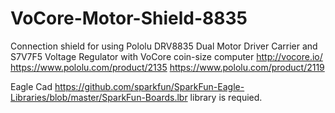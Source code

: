 # VoCore-Motor-Shield-8835
Connection shield for using Pololu DRV8835 Dual Motor Driver Carrier and S7V7F5 Voltage Regulator with VoCore coin-size computer http://vocore.io/ https://www.pololu.com/product/2135 https://www.pololu.com/product/2119

Eagle Cad https://github.com/sparkfun/SparkFun-Eagle-Libraries/blob/master/SparkFun-Boards.lbr library is requied.

